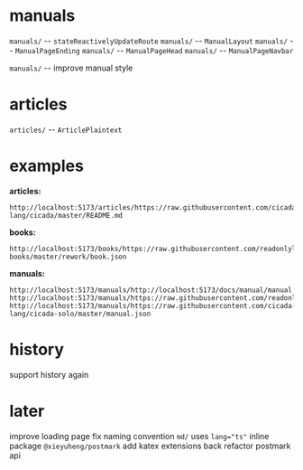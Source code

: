 # manuals

`manuals/` -- `stateReactivelyUpdateRoute`
`manuals/` -- `ManualLayout`
`manuals/` -- `ManualPageEnding`
`manuals/` -- `ManualPageHead`
`manuals/` -- `ManualPageNavbar`

`manuals/` -- improve manual style

# articles

`articles/` -- `ArticlePlaintext`

# examples

**articles:**

```
http://localhost:5173/articles/https://raw.githubusercontent.com/cicada-lang/cicada/master/README.md
```

**books:**

```
http://localhost:5173/books/https://raw.githubusercontent.com/readonlylink/readonlylink-books/master/rework/book.json
```

**manuals:**

```
http://localhost:5173/manuals/http://localhost:5173/docs/manual/manual.json
http://localhost:5173/manuals/https://raw.githubusercontent.com/readonlylink/readonlylink/master/public/docs/manual/manual.json
http://localhost:5173/manuals/https://raw.githubusercontent.com/cicada-lang/cicada-solo/master/manual.json
```

# history

support history again

# later

improve loading page
fix naming convention
`md/` uses `lang="ts"`
inline package `@xieyuheng/postmark`
add katex extensions back
refactor postmark api
